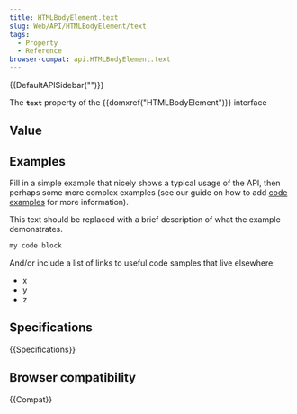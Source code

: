```yaml
---
title: HTMLBodyElement.text
slug: Web/API/HTMLBodyElement/text
tags:
  - Property
  - Reference
browser-compat: api.HTMLBodyElement.text
---
```

{{DefaultAPISidebar("")}}

The **`text`** property of the {{domxref("HTMLBodyElement")}} interface 

## Value



## Examples

Fill in a simple example that nicely shows a typical usage of the API, then perhaps some more complex examples (see our guide on how to add [code examples](/en-US/docs/MDN/Contribute/Structures/Code_examples) for more information).

This text should be replaced with a brief description of what the example demonstrates.

```js
my code block
```

And/or include a list of links to useful code samples that live elsewhere:

*   x
*   y
*   z

## Specifications

{{Specifications}}

## Browser compatibility

{{Compat}}


